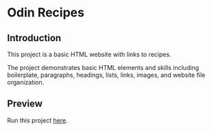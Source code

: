 # Odin Recipes

## Introduction

This project is a basic HTML website with links to recipes. 

The project demonstrates basic HTML elements and skills including boilerplate, paragraphs, headings, lists, links, images, and website file organization.

## Preview

Run this project [here](https://xsherryhe.github.io/odin-recipes/).
